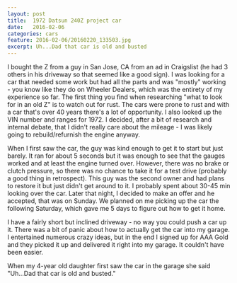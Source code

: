 ```yaml
---
layout: post
title:  1972 Datsun 240Z project car
date:   2016-02-06
categories: cars
feature: 2016-02-06/20160220_133503.jpg
excerpt: Uh...Dad that car is old and busted
---
```


I bought the Z from a guy in San Jose, CA from an ad in Craigslist (he had 3 others in his driveway so that seemed like a good sign).  I was looking for a car that needed some work but had all the parts and was "mostly" working - you know like they do on Wheeler Dealers, which was the entirety of my experience so far.  The first thing you find when researching "what to look for in an old Z" is to watch out for rust.  The cars were prone to rust and with a car that's over 40 years there's a lot of opportunity.  I also looked up the VIN number and ranges for 1972.  I decided, after a bit of research and internal debate, that I didn't really care about the mileage - I was likely going to rebuild/refurnish the engine anyway.  

When I first saw the car, the guy was kind enough to get it to start but just barely.  It ran for about 5 seconds but it was enough to see that the gauges worked and at least the engine turned over.  However, there was no brake or clutch pressure, so there was no chance to take it for a test drive (probably a good thing in retrospect).  This guy was the second owner and had plans to restore it but just didn't get around to it.  I probably spent about 30-45 min looking over the car.  Later that night, I decided to make an offer and he accepted, that was on Sunday.  We planned on me picking up the car the following Saturday, which gave me 5 days to figure out how to get it home.

I have a fairly short but inclined driveway - no way you could push a car up it.  There was a bit of panic about how to actually get the car into my garage.  I entertained numerous crazy ideas, but in the end I signed up for AAA Gold and they picked it up and delivered it right into my garage.  It couldn't have been easier.   

When my 4-year old daughter first saw the car in the garage she said "Uh...Dad that car is old and busted."
